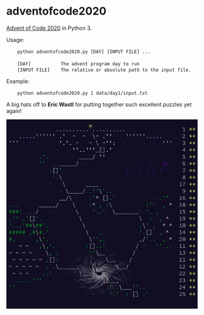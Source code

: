 # adventofcode2020
[Advent of Code 2020](https://adventofcode.com/2020) in Python 3.

Usage:

        python adventofcode2020.py [DAY] [INPUT FILE] ...

        [DAY]           The advent program day to run
        [INPUT FILE]    The relative or absolute path to the input file.

Example:

		python adventofcode2020.py 1 data/day1/input.txt
		
A big hats off to **Eric Wastl** for putting together such excellent puzzles yet again!

![alt text](https://github.com/marty777/adventofcode2020/blob/main/complete.png "All done")
